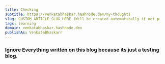 ```yaml
---
title: Checking
subtitle: https://venkatabhaskar.hashnode.dev/my-thoughts
slug: CUSTOM_ARTICLE_SLUG_HERE (Will be created automatically if not provided)
tags: learning
domain: venkatabhaskar.hashnode.dev  
publishAs: VenkataBhaskarr
---
```



### Ignore Everything written on this blog because its just a testing blog. 
